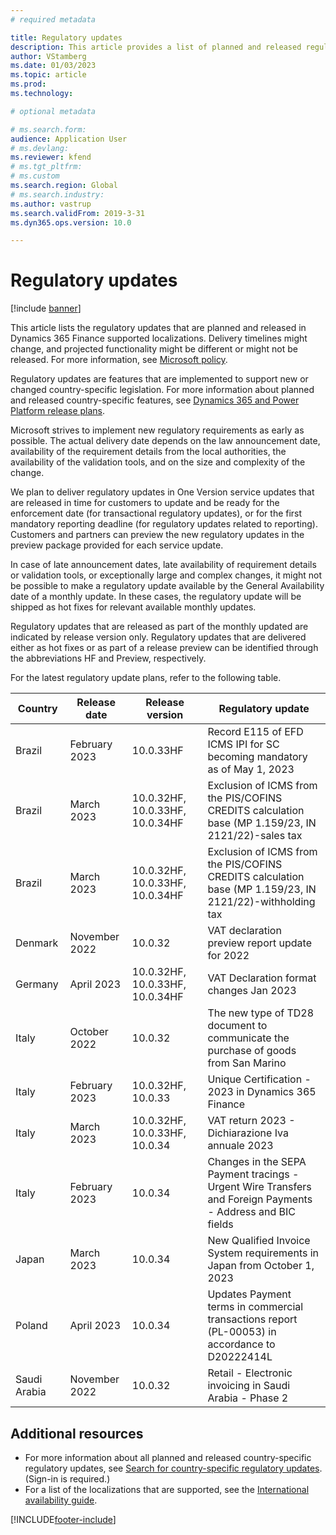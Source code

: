 ```yaml
---
# required metadata

title: Regulatory updates
description: This article provides a list of planned and released regulatory updates for Microsoft Dynamics 365 Finance.
author: VStamberg
ms.date: 01/03/2023
ms.topic: article
ms.prod: 
ms.technology: 

# optional metadata

# ms.search.form:
audience: Application User
# ms.devlang: 
ms.reviewer: kfend
# ms.tgt_pltfrm: 
# ms.custom
ms.search.region: Global
# ms.search.industry: 
ms.author: vastrup
ms.search.validFrom: 2019-3-31
ms.dyn365.ops.version: 10.0

---
```


# Regulatory updates

[!include [banner](../includes/banner.md)]

This article lists the regulatory updates that are planned and released in Dynamics 365 Finance supported localizations. Delivery timelines might change, and projected functionality might be different or might not be released. For more information, see [Microsoft policy](https://go.microsoft.com/fwlink/p/?linkid=2007332). 

Regulatory updates are features that are implemented to support new or changed country-specific legislation. For more information about planned and released country-specific features, see [Dynamics 365 and Power Platform release plans](/business-applications-release-notes/index).

Microsoft strives to implement new regulatory requirements as early as possible. The actual delivery date depends on the law announcement date, availability of the requirement details from the local authorities, the availability of the validation tools, and on the size and complexity of the change.

We plan to deliver regulatory updates in One Version service updates that are released in time for customers to update and be ready for the enforcement date (for transactional regulatory updates), or for the first mandatory reporting deadline (for regulatory updates related to reporting). Customers and partners can preview the new regulatory updates in the preview package provided for each service update.

In case of late announcement dates, late availability of requirement details or validation tools, or exceptionally large and complex changes, it might not be possible to make a regulatory update available by the General Availability date of a monthly update. In these cases, the regulatory update will be shipped as hot fixes for relevant available monthly updates.

Regulatory updates that are released as part of the monthly updated are indicated by release version only. Regulatory updates that are delivered either as hot fixes or as part of a release preview can be identified through the abbreviations HF and Preview, respectively. 

For the latest regulatory update plans, refer to the following table.   

|Country|Release date|Release version|Regulatory update|
|--------------------|---------------|-------|-------| 
|      Brazil         |   February 2023         | 10.0.33HF         |    Record E115 of EFD ICMS IPI for SC becoming mandatory as of May 1, 2023  |
|      Brazil         |   March 2023         | 10.0.32HF, 10.0.33HF, 10.0.34HF         |    Exclusion of ICMS from the PIS/COFINS CREDITS calculation base (MP 1.159/23, IN 2121/22)-sales tax  |
|      Brazil         |   March 2023         | 10.0.32HF, 10.0.33HF, 10.0.34HF         |    Exclusion of ICMS from the PIS/COFINS CREDITS calculation base (MP 1.159/23, IN 2121/22)-withholding tax  |
|      Denmark         |   November 2022         | 10.0.32   |    VAT declaration preview report update for 2022  |
|      Germany         |   April 2023         | 10.0.32HF, 10.0.33HF, 10.0.34HF   |    VAT Declaration format changes Jan 2023  |
|      Italy      |   October 2022| 10.0.32 | The new type of TD28 document to communicate the purchase of goods from San Marino |
|      Italy      |   February 2023| 10.0.32HF, 10.0.33 | Unique Certification - 2023 in Dynamics 365 Finance |
|      Italy      |   March 2023| 10.0.32HF, 10.0.33HF, 10.0.34 | VAT return 2023 - Dichiarazione Iva annuale 2023 |
|      Italy      |   February 2023| 10.0.34 | Changes in the SEPA Payment tracings - Urgent Wire Transfers and Foreign Payments - Address and BIC fields |
|      Japan      |   March 2023| 10.0.34 | New Qualified Invoice System requirements in Japan from October 1, 2023 |
|      Poland      |   April 2023| 10.0.34 | Updates Payment terms in commercial transactions report (PL-00053) in accordance to D20222414L |
|      Saudi Arabia      |   November 2022| 10.0.32 | Retail - Electronic invoicing in Saudi Arabia - Phase 2 |


## Additional resources
- For more information about all planned and released country-specific regulatory updates, see [Search for country-specific regulatory updates](search-for-regulatory-updates.md). (Sign-in is required.)
- For a list of the localizations that are supported, see the [International availability guide](https://aka.ms/dynamics_365_international_availability_deck).



[!INCLUDE[footer-include](../../includes/footer-banner.md)]
